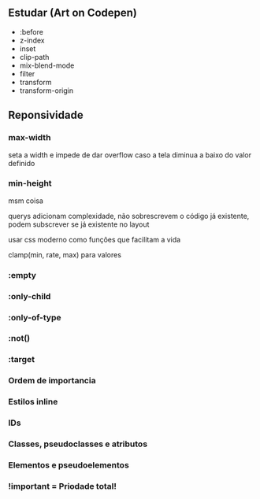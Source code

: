 ## Estudar (Art on Codepen)
- :before
- z-index
- inset
- clip-path
- mix-blend-mode
- filter
- transform
- transform-origin

## Reponsividade
### max-width 
seta a width e impede de dar overflow caso a tela diminua a baixo do valor definido
### min-height 
msm coisa

querys adicionam complexidade, não sobrescrevem o código já existente, podem subscrever se já existente no layout

usar css moderno como funções que facilitam a vida

clamp(min, rate, max) para valores

### :empty
### :only-child
### :only-of-type
### :not()
### :target

### Ordem de importancia
### Estilos inline
### IDs
### Classes, pseudoclasses e atributos
### Elementos e pseudoelementos

### !important = Priodade total!